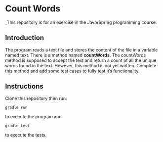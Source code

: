 # Count Words
_This repository is for an exercise in the Java/Spring programming course.

## Introduction
The program reads a text file and stores the content of the file in a variable named text. There is a method named **countWords**. The countWords method is supposed to accept the text and  return a count of all the unique words found in the text. However, this method is not yet written. Complete this method and add some test cases to fully test it’s functionality.

## Instructions
Clone this repository then run:

```
gradle run
```

to execute the program and 

```
gradle test
```

to execute the tests. 